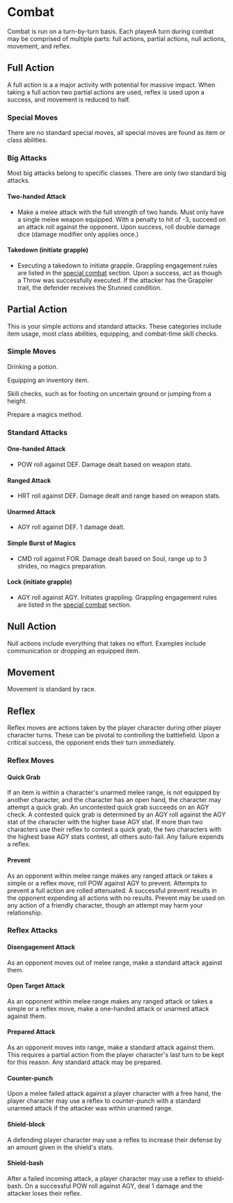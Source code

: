 # Combat

Combat is run on a turn-by-turn basis. Each playerA turn during combat may be comprised of multiple parts: full actions, partial actions, null actions, movement, and reflex.

## Full Action

A full action is a a major activity with potential for massive impact. When taking a full action two partial actions are used, reflex is used upon a success, and movement is reduced to half.

### Special Moves

There are no standard special moves, all special moves are found as item or class abilities.

### Big Attacks

Most big attacks belong to specific classes. There are only two standard big attacks.

#### Two-handed Attack

- Make a melee attack with the full strength of two hands. Must only have a single melee weapon equipped. With a penalty to hit of -3, succeed on an attack roll against the opponent. Upon success, roll double damage dice (damage modifier only applies once.)

#### Takedown (initiate grapple)

- Executing a takedown to initiate grapple. Grappling engagement rules are listed in the [special combat](5aiii_special_combat.md) section. Upon a success, act as though a Throw was successfully executed. If the attacker has the Grappler trait, the defender receives the Stunned condition.

## Partial Action

This is your simple actions and standard attacks. These categories include item usage, most class abilities, equipping, and combat-time skill checks.

### Simple Moves

Drinking a potion.

Equipping an inventory item.

Skill checks, such as for footing on uncertain ground or jumping from a height.

Prepare a magics method.

### Standard Attacks

#### One-handed Attack

- POW roll against DEF. Damage dealt based on weapon stats.

#### Ranged Attack

- HRT roll against DEF. Damage dealt and range based on weapon stats.

#### Unarmed Attack

- AGY roll against DEF. 1 damage dealt.

#### Simple Burst of Magics

- CMD roll against FOR. Damage dealt based on Soul, range up to 3 strides, no magics preparation.

#### Lock (initiate grapple)

- AGY roll against AGY. Initiates grappling. Grappling engagement rules are listed in the [special combat](5aiii_special_combat.md) section.

## Null Action

Null actions include everything that takes no effort. Examples include communication or dropping an equipped item.

## Movement

Movement is standard by race.

## Reflex

Reflex moves are actions taken by the player character during other player character turns. These can be pivotal to controlling the battlefield. Upon a critical success, the opponent ends their turn immediately.

### Reflex Moves

#### Quick Grab

If an item is within a character's unarmed melee range, is not equipped by another character, and the character has an open hand, the character may attempt a quick grab. An uncontested quick grab succeeds on an AGY check. A contested quick grab is determined by an AGY roll against the AGY stat of the character with the higher base AGY stat. If more than two characters use their reflex to contest a quick grab, the two characters with the highest base AGY stats contest, all others auto-fail. Any failure expends a reflex.

#### Prevent

As an opponent within melee range makes any ranged attack or takes a simple or a reflex move, roll POW against AGY to prevent. Attempts to prevent a full action are rolled attenuated. A successful prevent results in the opponent expending all actions with no results. Prevent may be used on any action of a friendly character, though an attempt may harm your relationship.

### Reflex Attacks

#### Disengagement Attack

As an opponent moves out of melee range, make a standard attack against them.

#### Open Target Attack

As an opponent within melee range makes any ranged attack or takes a simple or a reflex move, make a one-handed attack or unarmed attack against them.

#### Prepared Attack

As an opponent moves into range, make a standard attack against them. This requires a partial action from the player character's last turn to be kept for this reason. Any standard attack may be prepared.

#### Counter-punch

Upon a melee failed attack against a player character with a free hand, the player character may use a reflex to counter-punch with a standard unarmed attack if the attacker was within unarmed range.

#### Shield-block

A defending player character may use a reflex to increase their defense by an amount given in the shield's stats.

#### Shield-bash

After a failed incoming attack, a player character may use a reflex to shield-bash. On a successful POW roll against AGY, deal 1 damage and the attacker loses their reflex.
